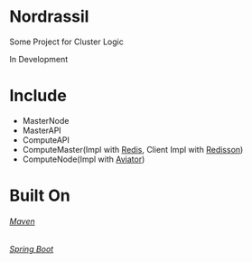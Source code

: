 # Nordrassil
Some Project for Cluster Logic

In Development

# Include
- MasterNode
- MasterAPI
- ComputeAPI
- ComputeMaster(Impl with [Redis](https://github.com/antirez/redis), Client Impl with [Redisson](https://github.com/redisson/redisson))
- ComputeNode(Impl with [Aviator](https://github.com/killme2008/aviator))

# Built On
###### [Maven](https://maven.apache.org/)
###### [Spring Boot](https://projects.spring.io/spring-boot/)
